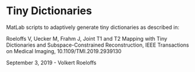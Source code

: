 # Tiny Dictionaries

MatLab scripts to adaptively generate tiny dictionaries as described in:

Roeloffs V, Uecker M, Frahm J, Joint T1 and T2 Mapping with Tiny Dictionaries and Subspace-Constrained Reconstruction, IEEE Transactions on Medical Imaging, 10.1109/TMI.2019.2939130

September 3, 2019 - Volkert Roeloffs

